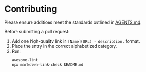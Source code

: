 # Contributing

Please ensure additions meet the standards outlined in [AGENTS.md](AGENTS.md).

Before submitting a pull request:

1. Add one high-quality link in `[Name](URL) - description.` format.
2. Place the entry in the correct alphabetized category.
3. Run:
   ```bash
   awesome-lint
   npx markdown-link-check README.md
   ```
